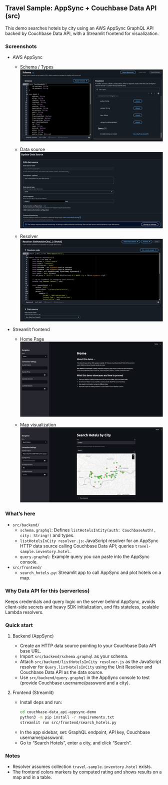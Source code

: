 ## Travel Sample: AppSync + Couchbase Data API (src)

This demo searches hotels by city using an AWS AppSync GraphQL API backed by Couchbase Data API, with a Streamlit frontend for visualization.

### Screenshots

- AWS AppSync
  - Schema / Types
    ![AppSync schema](assets/appsync-schema.jpg)
  
  - Data source
    ![AppSync Data Source](assets/appsync-data-source.jpg)

  - Resolver  
    ![AppSync Resolver](assets/appsync-resolver.jpg)

- Streamlit frontend
  - Home Page
    ![Streamlit home](assets/streamlit-search.jpg)
  
  - Map visualization  
    ![Streamlit map](assets/streamlit-map.jpg)

### What’s here
- `src/backend/`
  - `schema.graphql`: Defines `listHotelsInCity(auth: CouchbaseAuth!, city: String!)` and types.
  - `listHotelsInCity resolver.js`: JavaScript resolver for an AppSync HTTP data source calling Couchbase Data API; queries `travel-sample.inventory.hotel`.
  - `query.graphql`: Example query you can paste into the AppSync console.
- `src/frontend/`
  - `search_hotels.py`: Streamlit app to call AppSync and plot hotels on a map.

### Why Data API for this (serverless)
Keeps credentials and query logic on the server behind AppSync, avoids client-side secrets and heavy SDK initialization, and fits stateless, scalable Lambda resolvers.

### Quick start
1) Backend (AppSync)
   - Create an HTTP data source pointing to your Couchbase Data API base URL.
   - Import `src/backend/schema.graphql` as your schema.
   - Attach `src/backend/listHotelsInCity resolver.js` as the JavaScript resolver for `Query.listHotelsInCity` using the Unit Resolver and Couchbase Data API as the data source.
   - Use `src/backend/query.graphql` in the AppSync console to test (provide Couchbase username/password and a city).

2) Frontend (Streamlit)
   - Install deps and run:
     ```bash
     cd couchbase-data_api-appsync-demo
     python3 -m pip install -r requirements.txt
     streamlit run src/frontend/search_hotels.py
     ```
   - In the app sidebar, set: GraphQL endpoint, API key, Couchbase username/password.
   - Go to “Search Hotels”, enter a city, and click “Search”.

### Notes
- Resolver assumes collection `travel-sample.inventory.hotel` exists.
- The frontend colors markers by computed rating and shows results on a map and in a table.

